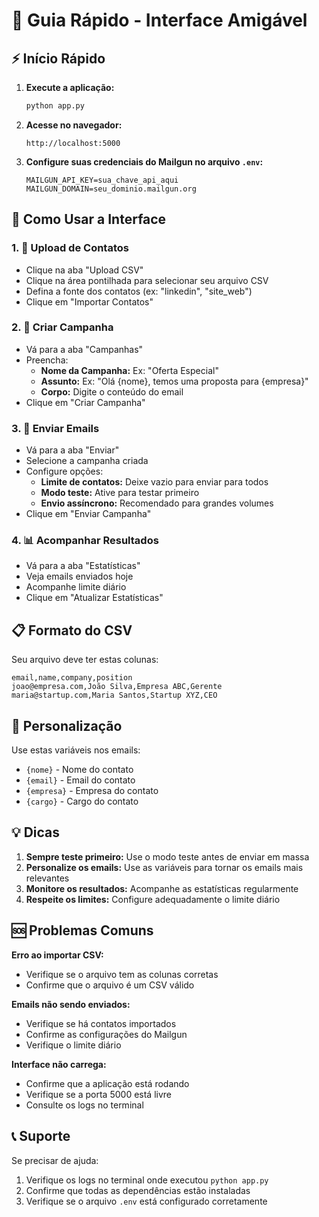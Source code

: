 # 🚀 Guia Rápido - Interface Amigável

## ⚡ Início Rápido

1. **Execute a aplicação:**
   ```bash
   python app.py
   ```

2. **Acesse no navegador:**
   ```
   http://localhost:5000
   ```

3. **Configure suas credenciais do Mailgun no arquivo `.env`:**
   ```
   MAILGUN_API_KEY=sua_chave_api_aqui
   MAILGUN_DOMAIN=seu_dominio.mailgun.org
   ```

## 📱 Como Usar a Interface

### 1. 📁 Upload de Contatos
- Clique na aba "Upload CSV"
- Clique na área pontilhada para selecionar seu arquivo CSV
- Defina a fonte dos contatos (ex: "linkedin", "site_web")
- Clique em "Importar Contatos"

### 2. 📝 Criar Campanha
- Vá para a aba "Campanhas"
- Preencha:
  - **Nome da Campanha:** Ex: "Oferta Especial"
  - **Assunto:** Ex: "Olá {nome}, temos uma proposta para {empresa}"
  - **Corpo:** Digite o conteúdo do email
- Clique em "Criar Campanha"

### 3. 🚀 Enviar Emails
- Vá para a aba "Enviar"
- Selecione a campanha criada
- Configure opções:
  - **Limite de contatos:** Deixe vazio para enviar para todos
  - **Modo teste:** Ative para testar primeiro
  - **Envio assíncrono:** Recomendado para grandes volumes
- Clique em "Enviar Campanha"

### 4. 📊 Acompanhar Resultados
- Vá para a aba "Estatísticas"
- Veja emails enviados hoje
- Acompanhe limite diário
- Clique em "Atualizar Estatísticas"

## 📋 Formato do CSV

Seu arquivo deve ter estas colunas:
```csv
email,name,company,position
joao@empresa.com,João Silva,Empresa ABC,Gerente
maria@startup.com,Maria Santos,Startup XYZ,CEO
```

## 🔧 Personalização

Use estas variáveis nos emails:
- `{nome}` - Nome do contato
- `{email}` - Email do contato  
- `{empresa}` - Empresa do contato
- `{cargo}` - Cargo do contato

## 💡 Dicas

1. **Sempre teste primeiro:** Use o modo teste antes de enviar em massa
2. **Personalize os emails:** Use as variáveis para tornar os emails mais relevantes
3. **Monitore os resultados:** Acompanhe as estatísticas regularmente
4. **Respeite os limites:** Configure adequadamente o limite diário

## 🆘 Problemas Comuns

**Erro ao importar CSV:**
- Verifique se o arquivo tem as colunas corretas
- Confirme que o arquivo é um CSV válido

**Emails não sendo enviados:**
- Verifique se há contatos importados
- Confirme as configurações do Mailgun
- Verifique o limite diário

**Interface não carrega:**
- Confirme que a aplicação está rodando
- Verifique se a porta 5000 está livre
- Consulte os logs no terminal

## 📞 Suporte

Se precisar de ajuda:
1. Verifique os logs no terminal onde executou `python app.py`
2. Confirme que todas as dependências estão instaladas
3. Verifique se o arquivo `.env` está configurado corretamente
